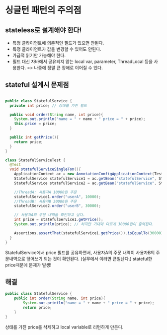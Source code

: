 # 싱글턴 패턴의 주의점

## stateless로 설계해야 한다!
- 특정 클라이언트에 의존적인 필드가 있으면 안된다.
- 특정 클라이언트가 값을 변경할 수 있어도 안된다.
- 가급적 읽기만 가능해야 한다.
- 필드 대신 자바에서 공유되지 않는 local var, parameter, ThreadLocal 등을 사용한다.
=> 나중에 정말 큰 장애로 이어질 수 있다.


## stateful 설계시 문제점

```java

public class StatefulService {
  private int price; // 상태를 가진 필드

  public void order(String name, int price){
    System.out.println("name = " + name + " price = " + price);
    this.price = price;
  }

  public int getPrice(){
    return price;
  }
}

class StatefulServiceTest {
  @Test
  void statefulServiceSingleTon(){
    ApplicationContext ac = new AnnotationConfigApplicationContext(TestConfig.class);
    StatefulService statefulService1 = ac.getBean("statefulService", StatefulService.class);
    StatefulService statefulService2 = ac.getBean("statefulService", StatefulService.class);

    //ThreadA: 사용자A 10000원 주문
    statefulService1.order("userA", 10000);
    //ThreadB: 사용자B 30000원 주문
    statefulService2.order("userB", 30000);

    // 사용자A의 주문 내역을 확인하고 싶다.
    int price = statefulService1.getPrice();
    System.out.println(price); // 하지만 기대와 다르게 30000원이 출력된다.

    Assertions.assertThat(statefulService1.getPrice()).isEqualTo(30000);
  }
}
```
StatefulService에서 price 필드를 공유하면서, 사용자A의 주문 내역이 사용자B의 주문내역으로 덮어쓰기 되는 것이 확인된다. (실무에서 이러면 큰일난다.)
stateful한 price때문에 문제가 발생!


## 해결
```java
public class StatefulService {
    public int order(String name, int price){
        System.out.println("name = " + name + " price = " + price);
        return price;
    }
}
```
상태를 가진 price를 삭제하고 local variable로 리턴하게 만든다.